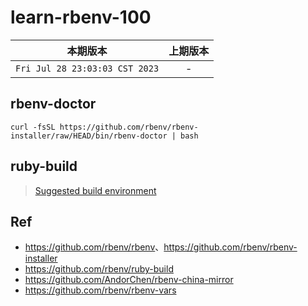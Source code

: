 # learn-rbenv-100

|本期版本|上期版本
|:---:|:---:
`Fri Jul 28 23:03:03 CST 2023` | -

## rbenv-doctor

```
curl -fsSL https://github.com/rbenv/rbenv-installer/raw/HEAD/bin/rbenv-doctor | bash
```

## ruby-build

> [Suggested build environment](https://github.com/rbenv/ruby-build/wiki#suggested-build-environment)



## Ref

* <https://github.com/rbenv/rbenv>、<https://github.com/rbenv/rbenv-installer>
* <https://github.com/rbenv/ruby-build>
* <https://github.com/AndorChen/rbenv-china-mirror>
* <https://github.com/rbenv/rbenv-vars>